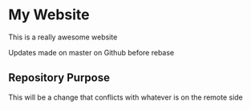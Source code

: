    # My Website

This is a really awesome website

Updates made on master on Github before rebase

## Repository Purpose

This will be a change that conflicts 
with whatever is on the remote side